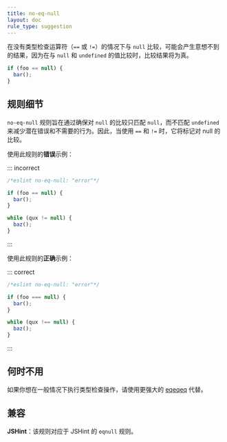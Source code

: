 ```yaml
---
title: no-eq-null
layout: doc
rule_type: suggestion
---
```


在没有类型检查运算符（`==` 或 `!=`）的情况下与 `null` 比较，可能会产生意想不到的结果，因为在与 `null` 和 `undefined` 的值比较时，比较结果将为真。

```js
if (foo == null) {
  bar();
}
```

## 规则细节

`no-eq-null` 规则旨在通过确保对 `null` 的比较只匹配 `null`，而不匹配 `undefined` 来减少潜在错误和不需要的行为。因此，当使用 `==` 和 `!=` 时，它将标记对 null 的比较。

使用此规则的**错误**示例：

::: incorrect

```js
/*eslint no-eq-null: "error"*/

if (foo == null) {
  bar();
}

while (qux != null) {
  baz();
}
```

:::

使用此规则的**正确**示例：

::: correct

```js
/*eslint no-eq-null: "error"*/

if (foo === null) {
  bar();
}

while (qux !== null) {
  baz();
}
```

:::

## 何时不用

如果你想在一般情况下执行类型检查操作，请使用更强大的 [eqeqeq](./eqeqeq) 代替。

## 兼容

**JSHint**：该规则对应于 JSHint 的 `eqnull` 规则。
